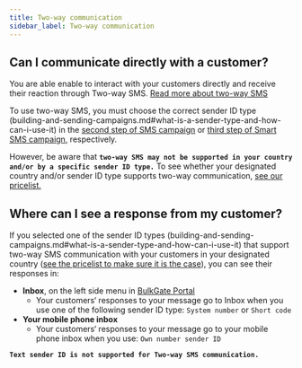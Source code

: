 ```yaml
---
title: Two-way communication
sidebar_label: Two-way communication
---
```


## Can I communicate directly with a customer?
You are able enable to interact with your customers directly and receive their reaction through Two-way SMS. [Read more about two-way SMS](https://www.bulkgate.com/en/solutions/two-way-sms/)

To use two-way SMS, you must choose the correct sender ID type (building-and-sending-campaigns.md#what-is-a-sender-type-and-how-can-i-use-it) in the [second step of SMS campaign](building-and-sending-campaigns.md#how-do-i-create-and-send-sms-campaign-on-bulkgate) or [third step of Smart SMS campaign](building-and-sending-campaigns.md#how-do-i-create-and-send-smart-sms-campaign-on-bulkgate), respectively.

However, be aware that **`two-way SMS may not be supported in your country and/or by a specific sender ID type.`** To see whether your designated country and/or sender ID type supports two-way communication, [see our pricelist.](https://www.bulkgate.com/en/pricing/)

## Where can I see a response from my customer?
If you selected one of the sender ID types (building-and-sending-campaigns.md#what-is-a-sender-type-and-how-can-i-use-it)  that support two-way SMS communication with your customers in your designated country ([see the pricelist to make sure it is the case](https://www.bulkgate.com/en/pricing/)), you can see their responses in: 

-	**Inbox**, on the left side menu in [BulkGate Portal](https://portal.bulkgate.com/)
    - Your customers‘ responses to your message go to Inbox when you use one of the following sender ID type: `System number` or `Short code`
-	**Your mobile phone inbox**
    - Your customers‘ responses to your message go to your mobile phone inbox when you use: `Own number sender ID`

**`Text sender ID is not supported for Two-way SMS communication.`**
